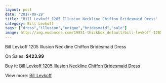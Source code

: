 ```yaml
---
layout: post
date: '2017-09-29'
title: "Bill Levkoff 1205 Illusion Neckline Chiffon Bridesmaid Dress"
category: Bill Levkoff
tags: ["dress","illusion","unique","bridesmaid","sale"]
image: http://img.eudances.com/19851-thickbox_default/bill-levkoff-1205-illusion-neckline-chiffon-bridesmaid-dress.jpg
---
```

Bill Levkoff 1205 Illusion Neckline Chiffon Bridesmaid Dress

On Sales: **$423.99**
<a href="https://www.eudances.com/en/bill-levkoff/5921-bill-levkoff-1205-illusion-neckline-chiffon-bridesmaid-dress.html"><amp-img layout="responsive" width="600" height="600" src="//img.eudances.com/19851-thickbox_default/bill-levkoff-1205-illusion-neckline-chiffon-bridesmaid-dress.jpg" alt="Bill Levkoff 1205 Illusion Neckline Chiffon Bridesmaid Dress 0" /></a>
<a href="https://www.eudances.com/en/bill-levkoff/5921-bill-levkoff-1205-illusion-neckline-chiffon-bridesmaid-dress.html"><amp-img layout="responsive" width="600" height="600" src="//img.eudances.com/19852-thickbox_default/bill-levkoff-1205-illusion-neckline-chiffon-bridesmaid-dress.jpg" alt="Bill Levkoff 1205 Illusion Neckline Chiffon Bridesmaid Dress 1" /></a>

Buy it: [Bill Levkoff 1205 Illusion Neckline Chiffon Bridesmaid Dress](https://www.eudances.com/en/bill-levkoff/5921-bill-levkoff-1205-illusion-neckline-chiffon-bridesmaid-dress.html "Bill Levkoff 1205 Illusion Neckline Chiffon Bridesmaid Dress")

View more: [Bill Levkoff](https://www.eudances.com/en/57-bill-levkoff "Bill Levkoff")